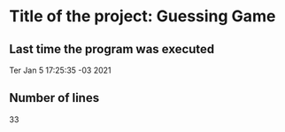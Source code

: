 # Title of the project: Guessing Game
## Last time the program was executed

Ter Jan  5 17:25:35 -03 2021
## Number of lines

33

